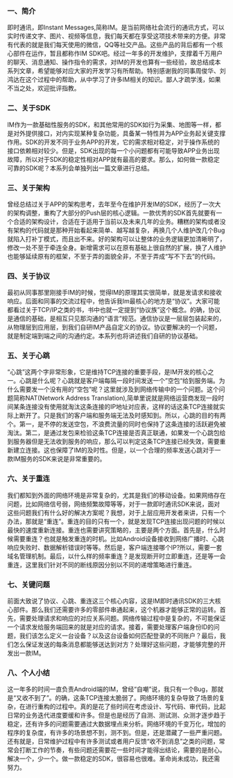 ### 一、简介

即时通讯，即Instant Messages,简称IM。是当前网络社会流行的通讯方式，可以实时传递文字、图片、视频等信息，我们每天都在享受这项技术带来的方便。非常有代表的就是我们每天使用的微信，QQ等社交产品。这些产品的背后都有一个核心部件在运作，暂且都称作IM SDK吧。经过一年多的开发维护，支撑着千万用户的聊天、消息通知、操作指令的需求，对IM的开发也算有一些经验，故总结成本系列文章，希望能够对应大家的开发学习有所帮助。特别感谢我的同事周俊华、刘鸿达在这个过程中的帮助，从中学习了许多IM相关的知识。鄙人才疏学浅，如果不当之处，欢迎批评指教。

### 二、关于SDK

IM作为一款基础性服务的SDK，和其他常用的SDK如行为采集、地图等一样，都是对外提供接口，对内实现某种复杂功能，具备某一特性并为APP业务起关键支撑作用。SDK的开发不同于业务APP的开发，它的需求相对稳定，对于操作系统的接口依赖相对较少。但是，SDK出现的每一个小问题都有可能导致APP业务出现故障，所以对于SDK的稳定性相对APP就有最高的要求。那么，如何做一款稳定可靠的SDK呢？本系列会单独列出一篇文章进行总结。

### 三、关于架构

曾经总结过关于APP的架构思考，去年至今在维护开发IM的SDK，经历了一次大的架构调整，重构了大部分的Push层的核心逻辑。一款优秀的SDK首先就要有一个合适的架构设计，合适在于适用于当前以及未来几年的业务。糟糕的架构或者没有架构的代码就是那种开始看起来简单、越写越复杂，再换几个人维护改几个Bug就陷入打补丁模式，而且出不来。好的架构可以让整体的业务逻辑更加清晰明了，修改一处不至于牵连全身。新增需求可以在原有基础上很自然的扩展，换了人维护也能够延续原有的框架，不至于弄的面貌全非，不至于弄成“写不下去”的代码。

### 四、关于协议

最初从同事那里刚接手IM的时候，觉得IM的原理其实很简单，就是发请求和接收响应。后面和同事的交流过程中，他告诉我Im最核心的地方是“协议”。大家可能都看过关于TCP/IP之类的书，书中也就一定提到“协议族”这个概念。的确，协议是通信的基础，是相互只见那沟通的“语言”规范。通信协议是一层层包装起来的，从物理层到应用层，到我们自研IM产品自定义的协议。协议要解决的一个问题，就是制定端到端之间的沟通约定。本系列也将讲述我们自研的协议基础。

### 五、关于心跳

“心跳”这两个字非常形象，它是维持TCP连接的重要手段，是IM开发的核心之一。心跳是什么呢？心跳就是客户端每隔一段时间发送一个”空包“给到服务端。为什么需要发一个没有用的“空包”呢？这里就涉及到网络传输中的一个问题。这个问题简称NAT(Network Address Translation),简单里说就是网络运营商发现一段时间某条连接没有使用就淘汰这条连接的IP地址对应表，这样的话这条TCP连接就实际上断开了。只是我们的客户端和服务端无法及时感知到。所以，心跳的目的有两个。第一，是不停的发送空包，不浪费流量的同时也保持了这条连接的活跃避免被淘汰。第二，是通过发包来检验这条TCP连接是否真正联通，如果发一个心跳包给到服务器但是无法收到服务的响应，那么可以判定这条TCP连接已经失效，需要重新建立连接。这也保障了IM的及时性。但是，以一个合理的频率发送心跳对于一款IM服务的SDK来说是非常重要的。

### 六、关于重连

我们都知到外面的网络环境是非常复杂的，尤其是我们的移动设备。如果网络存在问题，比如网络信号弱，网络频繁故障等等，对于一款即时通讯SDK来说，面对这些问题我们有什么好的解决方案呢？我想，对于上层应用开发者来讲，只有一个办法，那就是“重连”。重连的目的只有一个，就是发现TCP连接出现问题的时候以最快的速度重新连接。重连也需要讲究策略的，主要是两个方面。首先是，什么时候需要重连？也就是触发重连的时机。比如Android设备接收到网络广播时、心跳响应失败时、数据解析错误时等等。然后是，客户端连接哪个IP?所以，需要一套域名管理机制。最后，以什么样的频率重连？是发现断开时立即重连，还是等一会重连，这里我们针对不同的断线原因分别以不同的递增策略进行重连。

### 七、关键问题

前面大致说了协议、心跳、重连这三个核心内容，这是IM即时通讯SDK的三大核心部件。那么我们还需要许多的零部件串通起来，这个机器才能够正常的运转。首先，需要处理请求和响应的对应关系问题。网络传输过程中是复杂的，不可能保证一个请求发给服务端回来的就是对应的请求。接着，需要处理客户端身份ID的问题，我们该怎么定义一台设备？以及这台设备如何匹配登录的不同账户？最后，我们怎么保证发送的每条消息都能够送达到对方？处理好这些问题，才能够完整的开发出一款IM。

### 八、个人小结

这一年多的时间一直负责Android端的IM，曾经“自嘲”说，我只有一个Bug，那就是“又收不到了”。的确，这条TCP连接太脆弱了。网络环境的复杂导致了场景的复杂，在进行重构的过程中。真的是花了些时间在考虑设计、写代码、审代码，比起日常的业务迭代进度要缓和许多。但是也是经历了自测、测试测、众测才逐步趋于稳定，还有许多的问题需要通过大数据埋点来分析。网络环境的千变万化，增加的程序的复杂度，有许多的场景想不到，测不到。但是，还是潜藏了一些严重问题。还有就是，日常维护过程中有许多测试或者用户反馈“收不到消息”之类的问题，常常会打断工作的节奏，有些问题还需要花一些时间才能得出结论，需要的是耐心。解决一个，少一个。做一款稳定的SDK，很容易也很难。革命尚未成功，我还需努力。











  